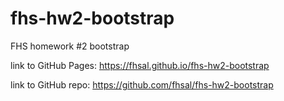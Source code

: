 # fhs-hw2-bootstrap
FHS homework #2 bootstrap

link to GitHub Pages:  https://fhsal.github.io/fhs-hw2-bootstrap

link to GitHub repo:   https://github.com/fhsal/fhs-hw2-bootstrap



